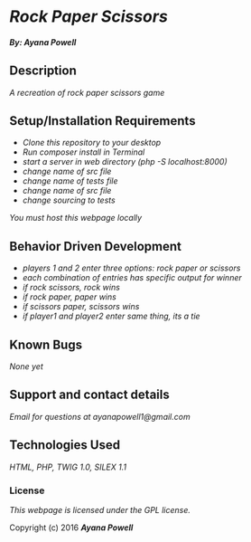# _Rock Paper Scissors_

#### _By: Ayana Powell_

## Description

_A recreation of rock paper scissors game_

## Setup/Installation Requirements

* _Clone this repository to your desktop_
* _Run composer install in Terminal_
* _start a server in web directory (php -S localhost:8000)_
* _change name of src file_
* _change name of tests file_
* _change name of src file_
* _change sourcing to tests_

_You must host this webpage locally_

## Behavior Driven Development

* _players 1 and 2 enter three options: rock paper or scissors_
* _each combination of entries has specific output for winner_
* _if rock scissors, rock wins_
* _if rock paper, paper wins_
* _if scissors paper, scissors wins_
* _if player1 and player2 enter same thing, its a tie_


## Known Bugs

_None yet_

## Support and contact details

_Email for questions at ayanapowell1@gmail.com_

## Technologies Used

_HTML,
PHP,
TWIG 1.0,
SILEX 1.1_

### License

*This webpage is licensed under the GPL license.*

Copyright (c) 2016 **_Ayana Powell_**
